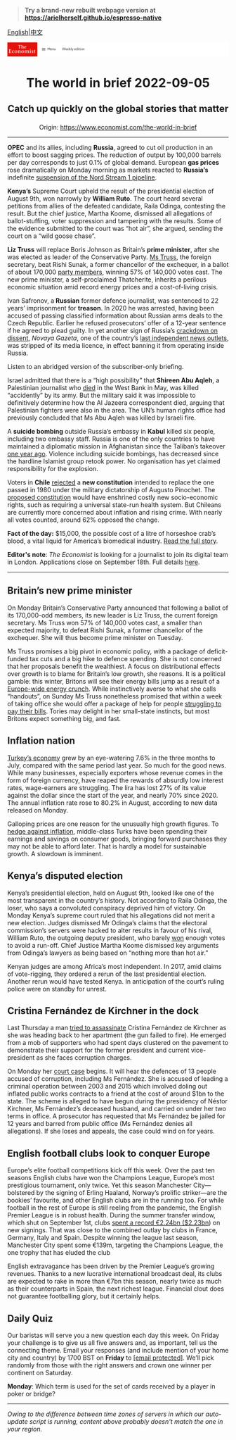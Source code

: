 > **Try a brand-new rebuilt webpage version at https://arielherself.github.io/espresso-native**

[English](https://github.com/arielherself/espresso/blob/main/README.md)|[中文](https://github-com.translate.goog/arielherself/espresso/blob/main/README.md?_x_tr_sl=en&_x_tr_tl=zh-CN&_x_tr_hl=zh-CN&_x_tr_pto=wapp)



![The Economist](menubar.png)

# <p align="center">The world in brief 2022-09-05</p>

## <p align="center">Catch up quickly on the global stories that matter</p>

<p align="center">Origin: <a href="https://www.economist.com/the-world-in-brief">https://www.economist.com/the-world-in-brief</a><hr>

<strong>OPEC</strong> and its allies, including <strong>Russia</strong>, agreed to cut oil production in an effort to boost sagging prices. The reduction of output by 100,000 barrels per day corresponds to just 0.1% of global demand. European <strong>gas prices</strong> rose dramatically on Monday morning as markets reacted to <strong>Russia’s </strong>indefinite [suspension of the Nord Stream 1 pipeline](https://www.economist.com/finance-and-economics/2022/08/31/europe-is-heading-for-recession-how-bad-will-it-be).

<strong>Kenya’s</strong> Supreme Court upheld the result of the presidential election of August 9th, won narrowly by <strong>William Ruto</strong>. The court heard several petitions from allies of the defeated candidate, Raila Odinga, contesting the result. But the chief justice, Martha Koome, dismissed all allegations of ballot-stuffing, voter suppression and tampering with the results. Some of the evidence submitted to the court was “hot air”, she argued, sending the court on a “wild goose chase”.

<strong>Liz Truss</strong> will replace Boris Johnson as Britain’s <strong>prime minister</strong>, after she was elected as leader of the Conservative Party. [Ms Truss](https://www.economist.com/britain/2022/09/05/what-kind-of-prime-minister-will-liz-truss-be), the foreign secretary, beat Rishi Sunak, a former chancellor of the exchequer, in a ballot of about 170,000 [party members](https://www.economist.com/graphic-detail/2022/07/26/britains-tories-are-overwhelmingly-male-pale-and-stale), winning 57% of 140,000 votes cast. The new prime minister, a self-proclaimed Thatcherite, inherits a perilous economic situation amid record energy prices and a cost-of-living crisis.

Ivan Safronov, a<strong> Russian</strong> former defence journalist, was sentenced to 22 years’ imprisonment for <strong>treason</strong>. In 2020 he was arrested, having been accused of passing classified information about Russian arms deals to the Czech Republic. Earlier he refused prosecutors’ offer of a 12-year sentence if he agreed to plead guilty. In yet another sign of Russia’s [crackdown on dissent](https://www.economist.com/briefing/2022/07/28/vladimir-putin-is-in-thrall-to-a-distinctive-brand-of-russian-fascism), <em>Novaya Gazeta</em>, one of the country’s [last independent news outlets](https://www.economist.com/international/2021/10/16/a-russian-editor-says-he-won-the-nobel-because-his-slain-colleagues-could-not), was stripped of its media licence, in effect banning it from operating inside Russia.

Listen to an abridged version of the subscriber-only briefing.

Israel admitted that there is a “high possibility” that <strong>Shireen Abu Aqleh</strong>, a Palestinian journalist who [died](https://www.economist.com/middle-east-and-africa/2022/05/14/shireen-abu-aqleh-was-killed-covering-an-israeli-raid) in the West Bank in May, was killed “accidently” by its army. But the military said it was impossible to definitively determine how the Al Jazeera correspondent died, arguing that Palestinian fighters were also in the area. The UN’s human rights office had previously concluded that Ms Abu Aqleh was killed by Israeli fire.

A <strong>suicide bombing</strong> outside Russia’s embassy in <strong>Kabul</strong> killed six people, including two embassy staff. Russia is one of the only countries to have maintained a diplomatic mission in Afghanistan since the Taliban’s takeover [one year ago](https://www.economist.com/asia/2022/08/11/afghanistan-is-poorer-and-hungrier-than-a-year-ago). Violence including suicide bombings, has decreased since the hardline Islamist group retook power. No organisation has yet claimed responsibility for the explosion.

Voters in <strong>Chile</strong> [rejected](https://www.economist.com/the-americas/2022/09/05/common-sense-triumphs-as-chileans-reject-a-new-constitution) a <strong>new constitution</strong> intended to replace the one passed in 1980 under the military dictatorship of Augusto Pinochet. The [proposed constitution](https://www.economist.com/the-americas/2022/07/07/chiles-new-draft-constitution-would-shift-the-country-far-to-the-left) would have enshrined costly new socio-economic rights, such as requiring a universal state-run health system. But Chileans are currently more concerned about inflation and rising crime. With nearly all votes counted, around 62% opposed the change.

<strong>Fact of the day:</strong> $15,000, the possible cost of a litre of horseshoe crab’s blood, a vital liquid for America’s biomedical industry. [Read the full story](https://www.economist.com/united-states/2022/09/01/in-america-crab-blood-remains-vital-for-drug-and-vaccine-making).

<strong>Editor&#x27;s note</strong>: <em>The Economist </em>is looking for a journalist to join its digital team in London. Applications close on September 18th. Full details [here](https://www.economist.com/news/2022/08/18/were-hiring-a-journalist-to-work-on-our-news-desk).

----------

## Britain’s new prime minister

On Monday Britain’s Conservative Party announced that following a ballot of its 170,000-odd members, its new leader is Liz Truss, the current foreign secretary. Ms Truss won 57% of 140,000 votes cast, a smaller than expected majority, to defeat Rishi Sunak, a former chancellor of the exchequer. She will thus become prime minister on Tuesday.

Ms Truss promises a big pivot in economic policy, with a package of deficit-funded tax cuts and a big hike to defence spending. She is not concerned that her proposals benefit the wealthiest. A focus on distributional effects over growth is to blame for Britain’s low growth, she reasons. It is a political gamble: this winter, Britons will see their energy bills jump as a result of a [Europe-wide energy crunch](https://www.economist.com/leaders/2022/09/01/how-to-prevent-europes-energy-crunch-spiralling-into-an-economic-crisis). While instinctively averse to what she calls “handouts”, on Sunday Ms Truss nonetheless promised that within a week of taking office she would offer a package of help for people [struggling to pay their bills](https://www.economist.com/britain/2022/08/26/energy-bills-in-britain-are-soaring). Tories may delight in her small-state instincts, but most Britons expect something big, and fast.

## Inflation nation

[Turkey’s economy](https://www.economist.com/briefing/2022/07/21/how-has-turkeys-economy-kept-growing-despite-raging-inflation) grew by an eye-watering 7.6% in the three months to July, compared with the same period last year. So much for the good news. While many businesses, especially exporters whose revenue comes in the form of foreign currency, have reaped the rewards of absurdly low interest rates, wage-earners are struggling. The lira has lost 27% of its value against the dollar since the start of the year, and nearly 70% since 2020. The annual inflation rate rose to 80.2% in August, according to new data released on Monday.

Galloping prices are one reason for the unusually high growth figures. To [hedge against inflation](https://www.economist.com/briefing/2022/07/21/how-has-turkeys-economy-kept-growing-despite-raging-inflation), middle-class Turks have been spending their earnings and savings on consumer goods, bringing forward purchases they may not be able to afford later. That is hardly a model for sustainable growth. A slowdown is imminent. 

## Kenya’s disputed election

Kenya’s presidential election, held on August 9th, looked like one of the most transparent in the country’s history. Not according to Raila Odinga, the loser, who says a convoluted conspiracy deprived him of victory. On Monday Kenya’s supreme court ruled that his allegations did not merit a new election. Judges dismissed Mr Odinga’s claims that the electoral commission’s servers were hacked to alter results in favour of his rival, William Ruto, the outgoing deputy president, who barely [won](https://www.economist.com/middle-east-and-africa/2022/08/18/william-ruto-is-declared-kenyas-next-president) enough votes to avoid a run-off. Chief Justice Martha Koome dismissed key arguments from Odinga’s lawyers as being based on “nothing more than hot air.”

Kenyan judges are among Africa’s most independent. In 2017, amid claims of vote-rigging, they ordered a rerun of the last presidential election. Another rerun would have tested Kenya. In anticipation of the court’s ruling police were on standby for unrest.

## Cristina Fernández de Kirchner in the dock

Last Thursday a man [tried to assassinate](https://www.economist.com/the-americas/2022/09/02/cristina-fernandez-argentinas-vice-president-is-attacked) Cristina Fernández de Kirchner as she was heading back to her apartment (the gun failed to fire). He emerged from a mob of supporters who had spent days clustered on the pavement to demonstrate their support for the former president and current vice-president as she faces corruption charges.

On Monday her [court case](https://www.economist.com/the-americas/2022/08/25/argentinas-vice-president-could-face-12-years-in-prison) begins. It will hear the defences of 13 people accused of corruption, including Ms Fernández. She is accused of leading a criminal operation between 2003 and 2015 which involved doling out inflated public works contracts to a friend at the cost of around $1bn to the state. The scheme is alleged to have begun during the presidency of Néstor Kirchner, Ms Fernández’s deceased husband, and carried on under her two terms in office. A prosecutor has requested that Ms Fernández be jailed for 12 years and barred from public office (Ms Fernández denies all allegations). If she loses and appeals, the case could wind on for years.

## English football clubs look to conquer Europe

Europe’s elite football competitions kick off this week. Over the past ten seasons English clubs have won the Champions League, Europe’s most prestigious tournament, only twice. Yet this season Manchester City—bolstered by the signing of Erling Haaland, Norway’s prolific striker—are the bookies’ favourite, and other English clubs are in the running too. For while football in the rest of Europe is still reeling from the pandemic, the English Premier League is in robust health. During the summer transfer window, which shut on September 1st, clubs [spent a record €2.24bn ($2.23bn](https://www.economist.com/graphic-detail/2022/09/02/footballs-transfer-window-shows-the-premier-leagues-growing-clout)) on new signings. That was close to the combined outlay by clubs in France, Germany, Italy and Spain. Despite winning the league last season, Manchester City spent some €139m, targeting the Champions League, the one trophy that has eluded the club

English extravagance has been driven by the Premier League’s growing revenues. Thanks to a new lucrative international broadcast deal, its clubs are expected to rake in more than €7bn this season, nearly twice as much as their counterparts in Spain, the next richest league. Financial clout does not guarantee footballing glory, but it certainly helps. 

## Daily Quiz

Our baristas will serve you a new question each day this week. On Friday your challenge is to give us all five answers and, as important, tell us the connecting theme. Email your responses (and include mention of your home city and country) by 1700 BST on <strong>Friday</strong> to [<span class="__cf_email__" data-cfemail="edbc988497a89e9d9f889e9e82ad888e82838280849e99c38e8280">[email&#160;protected]</span>](https://mail.google.com/mail/?view=cm&amp;fs=1&amp;tf=1&amp;to=QuizEspresso@economist.com). We’ll pick randomly from those with the right answers and crown one winner per continent on Saturday.

<strong>Monday</strong>: Which term is used for the set of cards received by a player in poker or bridge?

----------

*Owing to the difference between time zones of servers in which our auto-update script is running, content above probably doesn't match the one in your region.*
